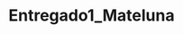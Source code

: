 # Entregado1_Mateluna

<!-- Paso a Paso

paso 1
Se incorporaron 3 link en el menu principal 
- trabajadores
- empresas
- obras

paso 2
Al pinchar cualquier opcion se desplegara un formulario

paso 3
Agregar en cualquiera de los 3 formularios datos

paso 4
en el link buscar (Como indicaba la entrega buscar por Trabajadores, nombre y apellido)  -->